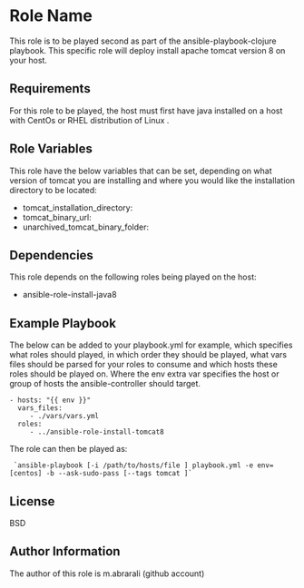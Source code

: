 Role Name
=========

This role is to be played second as part of the ansible-playbook-clojure playbook. This specific role will deploy install apache tomcat version 8 on your host.

Requirements
------------

For this role to be played, the host must first have java installed on a host with CentOs or RHEL distribution of Linux .

Role Variables
--------------

This role have the below variables that can be set, depending on what version of tomcat you are installing and where you would like the installation directory to be located:

- tomcat_installation_directory:
- tomcat_binary_url:
- unarchived_tomcat_binary_folder:


Dependencies
------------

This role depends on the following roles being played on the host:

- ansible-role-install-java8

Example Playbook
----------------

The below can be added to your playbook.yml for example, which specifies what roles should played, in which order they should be played, what vars files should be parsed for your roles to consume and which hosts these roles should be played on. Where the env extra var specifies the host or group of hosts the ansible-controller should target.

    - hosts: "{{ env }}"
      vars_files:
         - ./vars/vars.yml
      roles:
         - ../ansible-role-install-tomcat8

 The role can then be played as:

     `ansible-playbook [-i /path/to/hosts/file ] playbook.yml -e env=[centos] -b --ask-sudo-pass [--tags tomcat ]`

License
-------

BSD

Author Information
------------------

The author of this role is m.abrarali (github account)
